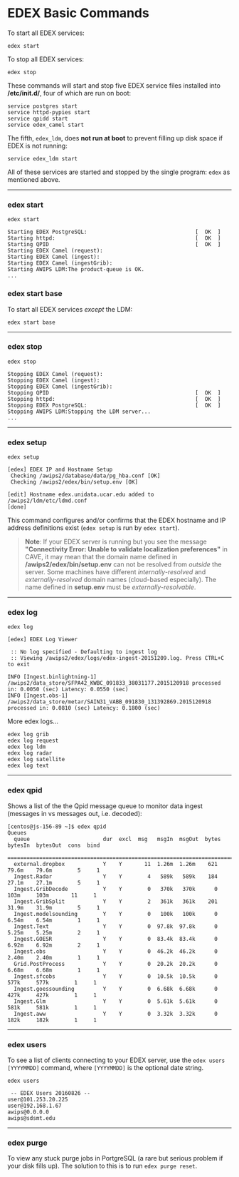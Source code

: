 # EDEX Basic Commands 

To start all EDEX services:

    edex start
    
To stop all EDEX services:

    edex stop

These commands will start and stop five EDEX service files installed into **/etc/init.d/**, four of which are run on boot:

    service postgres start
    service httpd-pypies start
    service qpidd start
    service edex_camel start

The fifth, `edex_ldm`, does **not run at boot** to prevent filling up disk space if EDEX is not running:

    service edex_ldm start

All of these services are started and stopped by the single program: `edex` as mentioned above.

---

### edex start

    edex start
    
    Starting EDEX PostgreSQL:                                  [  OK  ]
    Starting httpd:                                            [  OK  ]
    Starting QPID                                              [  OK  ]
    Starting EDEX Camel (request): 
    Starting EDEX Camel (ingest): 
    Starting EDEX Camel (ingestGrib): 
    Starting AWIPS LDM:The product-queue is OK.
    ...

### edex start base

To start all EDEX services *except* the LDM:

    edex start base

---

### edex stop

    edex stop

    Stopping EDEX Camel (request): 
    Stopping EDEX Camel (ingest): 
    Stopping EDEX Camel (ingestGrib): 
    Stopping QPID                                              [  OK  ]
    Stopping httpd:                                            [  OK  ]
    Stopping EDEX PostgreSQL:                                  [  OK  ]
    Stopping AWIPS LDM:Stopping the LDM server...
    ...
    
---

### edex setup

    edex setup
    
    [edex] EDEX IP and Hostname Setup
     Checking /awips2/database/data/pg_hba.conf [OK]
     Checking /awips2/edex/bin/setup.env [OK]
    
    [edit] Hostname edex.unidata.ucar.edu added to /awips2/ldm/etc/ldmd.conf
    [done]

This command configures and/or confirms that the EDEX hostname and IP address definitions exist (`edex setup` is run by `edex start`).

> **Note**: If your EDEX server is running but you see the message **"Connectivity Error: Unable to validate localization preferences"** in CAVE, it may mean that the domain name defined in **/awips2/edex/bin/setup.env** can not be resolved from *outside* the server.  Some machines have different *internally-resolved* and *externally-resolved* domain names (cloud-based especially). The name defined in **setup.env** must be *externally-resolvable*.

---

### edex log

    edex log
    
    [edex] EDEX Log Viewer

     :: No log specified - Defaulting to ingest log
     :: Viewing /awips2/edex/logs/edex-ingest-20151209.log. Press CTRL+C to exit
    
    INFO [Ingest.binlightning-1] /awips2/data_store/SFPA42_KWBC_091833_38031177.2015120918 processed in: 0.0050 (sec) Latency: 0.0550 (sec)
    INFO [Ingest.obs-1] /awips2/data_store/metar/SAIN31_VABB_091830_131392869.2015120918 processed in: 0.0810 (sec) Latency: 0.1800 (sec)

More edex logs...

    edex log grib
    edex log request
    edex log ldm
    edex log radar
    edex log satellite
    edex log text

---

### edex qpid

Shows a list of the the Qpid message queue to monitor data ingest (messages in vs messages out, i.e. decoded):

    [centos@js-156-89 ~]$ edex qpid
    Queues
      queue                       dur  excl  msg   msgIn  msgOut  bytes  bytesIn  bytesOut  cons  bind
      ================================================================================================
      external.dropbox            Y    Y       11  1.26m  1.26m    621   79.6m    79.6m        5     1
      Ingest.Radar                Y    Y        4   589k   589k    184   27.1m    27.1m        5     1
      Ingest.GribDecode           Y    Y        0   370k   370k      0    103m     103m       11     1
      Ingest.GribSplit            Y    Y        2   361k   361k    201   31.9m    31.9m        5     1
      Ingest.modelsounding        Y    Y        0   100k   100k      0   6.54m    6.54m        1     1
      Ingest.Text                 Y    Y        0  97.8k  97.8k      0   5.25m    5.25m        2     1
      Ingest.GOESR                Y    Y        0  83.4k  83.4k      0   6.92m    6.92m        2     1
      Ingest.obs                  Y    Y        0  46.2k  46.2k      0   2.40m    2.40m        1     1
      Grid.PostProcess            Y    Y        0  20.2k  20.2k      0   6.68m    6.68m        1     1
      Ingest.sfcobs               Y    Y        0  10.5k  10.5k      0    577k     577k        1     1
      Ingest.goessounding         Y    Y        0  6.68k  6.68k      0    427k     427k        1     1
      Ingest.Glm                  Y    Y        0  5.61k  5.61k      0    581k     581k        1     1
      Ingest.aww                  Y    Y        0  3.32k  3.32k      0    182k     182k        1     1
   

---

### edex users

To see a list of clients connecting to your EDEX server, use the `edex users [YYYYMMDD]` command, where `[YYYYMMDD]` is the optional date string.

    edex users
    
     -- EDEX Users 20160826 --
    user@101.253.20.225
    user@192.168.1.67
    awips@0.0.0.0
    awips@sdsmt.edu

---

### edex purge

To view any stuck purge jobs in PortgreSQL (a rare but serious problem if your disk fills up).  The solution to this is to run `edex purge reset`.
